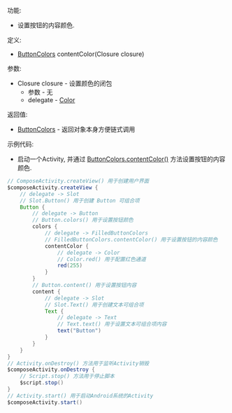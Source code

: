 功能:

+ 设置按钮的内容颜色.

定义:

+ [ButtonColors](/API/UI/Compose/Theme/Color/ButtonColors/README.md) contentColor(Closure closure)

参数:

+ Closure closure - 设置颜色的闭包
    + 参数 - 无
    + delegate - [Color](/API/UI/Compose/Theme/Color/Color/README.md)

返回值:

+ [ButtonColors](/API/UI/Compose/Theme/Color/ButtonColors/README.md) - 返回对象本身方便链式调用

示例代码:

+ 启动一个Activity,
  并通过 [ButtonColors.contentColor()](/API/UI/Compose/Theme/Color/ButtonColors/README.md?id=contentColor)
  方法设置按钮的内容颜色.

```groovy
// ComposeActivity.createView() 用于创建用户界面
$composeActivity.createView {
    // delegate -> Slot
    // Slot.Button() 用于创建 Button 可组合项
    Button {
        // delegate -> Button
        // Button.colors() 用于设置按钮颜色
        colors {
            // delegate -> FilledButtonColors
            // FilledButtonColors.contentColor() 用于设置按钮的内容颜色
            contentColor {
                // delegate -> Color
                // Color.red() 用于配置红色通道
                red(255)
            }
        }
        // Button.content() 用于设置按钮内容
        content {
            // delegate -> Slot
            // Slot.Text() 用于创建文本可组合项
            Text {
                // delegate -> Text
                // Text.text() 用于设置文本可组合项内容
                text("Button")
            }
        }
    }
}
// Activity.onDestroy() 方法用于监听Activity销毁
$composeActivity.onDestroy {
    // Script.stop() 方法用于停止脚本
    $script.stop()
}
// Activity.start() 用于启动Android系统的Activity
$composeActivity.start()
```